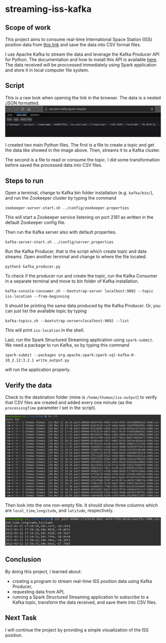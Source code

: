 # streaming-iss-kafka

## Scope of work

This project aims to consume real-time International Space Station (ISS) position data from [this link](http://api.open-notify.org/iss-now.json) and save the data into CSV format files.

I use Apache Kafka to stream the data and leverage the Kafka Producer API for Python. The documentation and how to install this API is available [here](https://kafka-python.readthedocs.io/en/master/). The data received will be proccessed immediately using Spark application and store it in local computer file system.


## Script

This is a raw look when opening the link in the browser. The data is a nested JSON formatted.
![raw-look](/img/raw-json.png)

I created two main Python files. The first is a file to create a topic and get the data like showed in the image above. Then, streams it to a Kafka cluster.

The second is a file to read or consume the topic. I did some transformation before saved the processed data into CSV files.


## Steps to run

Open a terminal, change to Kafka bin folder installation (e.g. `kafka/bin/`), and run the Zookeeper cluster by typing the command

`zookeeper-server-start.sh ../config/zookeeper.properties`

This will start a Zookeeper service listening on port 2181 as written in the default Zookeeper config file.

Then run the Kafka server also with default properties.

`kafka-server-start.sh ../config/server.properties`

Run the Kafka Producer, that is the script which create topic and data streams. Open another terminal and change to where the file located.

`python3 kafka_producer.py`

To check if the producer run and create the topic, run the Kafka Consumer in a separate terminal and move to bin folder of Kafka installation.

`kafka-console-consumer.sh --bootstrap-server localhost:9092 --topic iss-location --from-beginning`

It should be printing the same data produced by the Kafka Producer. Or, you can just list the available topic by typing

`kafka-topics.sh --bootstrap-server=localhost:9092 --list`

This will print `iss-location` in the shell.

Last, run the Spark Structured Streaming application using `spark-submit`. We need a package to run Kafka, so by typing this command

`spark-submit --packages org.apache.spark:spark-sql-kafka-0-10_2.12:3.2.1 write_output.py`

will run the application properly.


## Verify the data

Check to the destination folder (mine is `/home/thomas/iss-output`) to verify that CSV files are created and added every one minute (as the `processingTime` parameter I set in the script). 

![list-of-csv-files](/img/list-of-csv-files.png)

Then look into the one non-empty file. It should show three columns which are `local_time`,`longitude`, and `latitude`, respectively.

![csv-file](/img/csv-file.png)


## Conclusion

By doing this project, I learned about:
- creating a program to stream real-time ISS position data using Kafka Producer,
- requesting data from API,
- running a Spark Structured Streaming application to subscribe to a Kafka topic, transform the data received, and save them into CSV files.


## Next Task

I will continue the project by providing a simple visualization of the ISS position.

